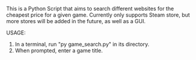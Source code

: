 This is a Python Script that aims to search different websites for the cheapest price for a given game. Currently only supports Steam store, but more stores will be added in the future, as well as a GUI.

USAGE:
1. In a terminal, run "py game_search.py" in its directory.
2. When prompted, enter a game title.
